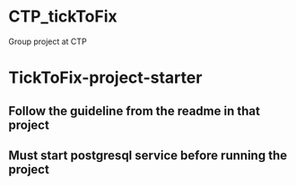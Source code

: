 # CTP_tickToFix
Group project at CTP



# TickToFix-project-starter
 
## Follow the guideline from the readme in that project

## Must start postgresql service before running the project
